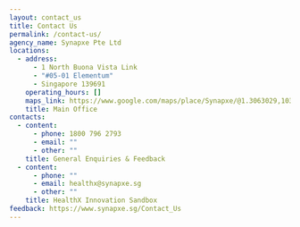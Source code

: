 ```yaml
---
layout: contact_us
title: Contact Us
permalink: /contact-us/
agency_name: Synapxe Pte Ltd
locations:
  - address:
      - 1 North Buona Vista Link
      - "#05-01 Elementum"
      - Singapore 139691
    operating_hours: []
    maps_link: https://www.google.com/maps/place/Synapxe/@1.3063029,103.7900805,17z/data=!3m2!4b1!5s0x31da16586ced56c3:0xd3a9877a20a38c5c!4m6!3m5!1s0x31da16583a1a4449:0x864075175701eb76!8m2!3d1.3063029!4d103.7926554!16s%2Fg%2F11b66lm7tv?entry=ttu
    title: Main Office
contacts:
  - content:
      - phone: 1800 796 2793
      - email: ""
      - other: ""
    title: General Enquiries & Feedback
  - content:
      - phone: ""
      - email: healthx@synapxe.sg
      - other: ""
    title: HealthX Innovation Sandbox
feedback: https://www.synapxe.sg/Contact_Us
---
```

